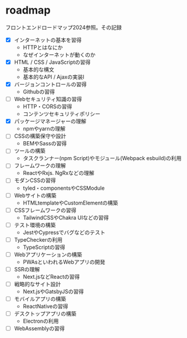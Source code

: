 # roadmap
フロントエンドロードマップ2024参照。その記録

- [x] インターネットの基本を習得
    - HTTPとはなにか
    - なぜインターネットが動くのか
- [x] HTML / CSS / JavaScriptの習得
    - 基本的な構文
    - 基本的なAPI / Ajaxの実装I
- [x] バージョンコントロールの習得
    - Githubの習得
- [ ] Webセキュリティ知識の習得
    - HTTP・CORSの習得
    - コンテンツセキュリティポリシー
- [x] パッケージマネージャーの理解
    - npmやyarnの理解
- [ ] CSSの構築保守や設計
    - BEMやSassの習得
- [ ] ツールの構築
    - タスクランナー(npm Script)やモジュール(Webpack esbuild)の利用
- [ ] フレームワークの理解
    - ReactやRxjs. NgRxなどの理解
- [ ] モダンCSSの習得
    - tyled・componentsやCSSModule
- [ ] Webサイトの構築
    - HTMLtemplateやCustomElementの構築
- [ ] CSSフレームワークの習得
    - TailwindCSSやChakra UIなどの習得
- [ ] テスト環境の構築
    - JestやCypressでバグなどのテスト
- [ ] TypeCheckerの利用
    - TypeScriptの習得
- [ ] Webアプリケーションの構築
    - PWAsといわれるWebアプリの開発
- [ ] SSRの理解
    - Next.jsなどReactの習得
- [ ] 戦略的なサイト設計
    - Next.jsやGatsbyJSの習得
- [ ] モバイルアプリの構築
    - ReactNativeの習得
- [ ] デスクトップアプリの構築
    - Electronの利用
- [ ] WebAssemblyの習得
